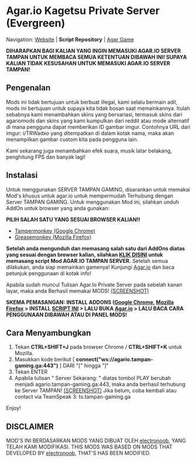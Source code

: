 Agar.io Kagetsu Private Server (Evergreen)
========================================================================

Navigation: [Website][4] | **Script Repository** | [Agar Game][5]

**DIHARAPKAN BAGI KALIAN YANG INGIN MEMASUKI AGAR.IO SERVER TAMPAN UNTUK MEMBACA SEMUA KETENTUAN DIBAWAH INI!
SUPAYA KALIAN TIDAK KESUSAHAN UNTUK MEMASUKI AGAR.IO SERVER TAMPAN!**


Pengenalan
------------------------------------------------------------------------

Mods ini tidak bertujuan untuk berbuat illegal, kami selalu bermain adil, mods ini bertujuan untuk supaya kita tidak bosan saat memainkannya. Itulah sebabnya kami menambahkan skins yang bervariasi, termasuk skins dari agariomods dan skins yang kami kumpulkan dari reddit atau mode alternatif di mana pengguna dapat memberikan ID gambar imgur. Contohnya URL dari imgur:  i/TRWadxo yang ditempatkan di dalam kotak nama, maka akan menampilkan gambar custom kita pada pengguna lain.

Kami sekarang juga menambahkan efek suara, musik latar belakang, penghitung FPS dan banyak lagi!


[1]: https://chrome.google.com/webstore/detail/tampermonkey/dhdgffkkebhmkfjojejmpbldmpobfkfo?utm_source=chrome-ntp-icon
[2]: https://addons.mozilla.org/en-Us/firefox/addon/greasemonkey/
[3]: http://66.23.230.114/tampan.user.js
[4]: http://agariomods.com/
[5]: http://agar.io
[6]: https://github.com/electronoob/agarmods/blob/master/LICENSE
[8]: https://github.com/electronoob
[9]: http://prntscr.com/7knv2d/direct
[10]: http://prntscr.com/7knv96/direct


Instalasi
------------------------------------------------------------------------
Untuk menggunakan SERVER TAMPAN GAMING, disarankan untuk memakai Mod's khusus untuk agar.io untuk mempermudah Terhubung dengan Server TAMPAN GAMING. Untuk menggunakan Mod ini, silahkan unduh AddOn untuk browser yang anda gunakan:

**PILIH SALAH SATU YANG SESUAI BROWSER KALIAN!!**
- [Tampermonkey (Google Chrome)][1]
- [Greasemonkey (Mozilla Firefox)][2]

**Setelah anda mengunduh dan memasang salah satu dari AddOns diatas yang sesuai dengan browser kalian, silahkan [KLIK DISINI][3] untuk memasang script Mod AGAR.IO TAMPAN SERVER.**
Setelah semua dilakukan, anda siap memainkan gamenya! Kunjungi [Agar.io][5] dan baca petunjuk penggunaan di kotak info!

Apabila sudah muncul Tulisan Agar.Io Private Server pada sebelah kanan layar, maka anda Berhasil memakai MODS! [(SCREENSHOT)][10]

**SKEMA PEMASANGAN: INSTALL ADDONS ([Google Chrome][1], [Mozilla Firefox][2] > INSTALL [SCRIPT INI][3] > LALU BUKA [Agar.io][5] > LALU BACA CARA PENGGUNAAN DIBAWAH ATAU DI PANEL MODS!**

Cara Menyambungkan
------------------------------------------------------------------------
1. Tekan **CTRL+SHIFT+J** pada browser Chrome / **CTRL+SHIFT+K** untuk Mozilla.
2. Masukkan kode berikut [ **connect("ws://agario.tampan-gaming.ga:443")** ] DARI "[" hingga "]"
4. Tekan ENTER
5. Apabila tulisan " Server Sekarang: " diatas tombol PLAY berubah menjadi agario.tampan-gaming.ga:443, maka anda berhasil terhubung ke Server TAMPAN! [(SCREENSHOT)][9]
Jika belum, coba kembali atau contact via TeamSpeak 3: ts.tampan-gaming.ga

Enjoy!

DISCLAIMER
------------------------------------------------------------------------
MOD'S INI BERDASARKAN MODS YANG DIBUAT OLEH [electronoob][8], YANG TELAH KAMI MODIFIKASI.
THIS MODS WAS BASED ON MODS THAT DEVELOPED BY [electronoob][8], THAT'S HAS BEEN MODIFIED.

